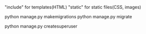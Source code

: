 "include" for templates(HTML)
"static" for static files(CSS, images)


python manage.py makemigrations
python manage.py migrate

python manage.py createsuperuser

